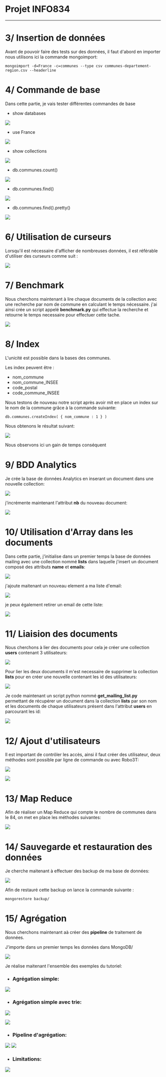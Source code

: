 # Projet INFO834

---
# 3/ Insertion de données

Avant de pouvoir faire des tests sur des données, il faut d'abord en importer nous utilisons ici la commande mongoimport:

```shell
mongoimport -d=France -c=communes --type csv communes-departement-region.csv --headerline
```

# 4/ Commande de base

Dans cette partie, je vais tester différentes commandes de base

* show databases

![](captures/show_databases.png)

* use France

![](captures/use_France.png)

* show collections

![](captures/show_collections.png)

* db.communes.count()

![](captures/db_communes_count.png)

* db.communes.find()

![](captures/db_communes_find.png)

* db.communes.find().pretty()

![](captures/db_communes_find_pretty.png)

# 6/ Utilisation de curseurs

Lorsqu'il est nécessaire d'afficher de nombreuses données, il est référable d'utiliser des curseurs comme suit :

![](captures/studio3_while.png)

# 7/ Benchmark

Nous cherchons maintenant à lire chaque documents de la collection avec une recherche par nom de commune en calculant le temps nécessaire. j'ai ainsi crée un script appelé **benchmark.py** qui effectue la recherche et retourne le temps necessaire pour effectuer cette tache.

![](captures/benchmarkQ7.png)

# 8/ Index

L'unicité est possible dans la bases des communes.

Les index peuvent être :

* nom_commune
* nom_commune_INSEE
* code_postal
* code_commune_INSEE

Nous testons de nouveau notre script après avoir mit en place un index sur le nom de la commune grâce à la commande suivante:

```shell
db.communes.createIndex( { nom_commune : 1 } )
```
Nous obtenons le résultat suivant:

![](captures/benchmarkQ8.png)

Nous observons ici un gain de temps conséquent

# 9/ BDD Analytics

Je crée la base de données Analytics en inserant un document dans une nouvelle collection:

![](captures/mise_en_place_analytics.png)

j'incrémente maintenant l'attribut **nb** du nouveau document:

![](captures/inc_Q9.png)


# 10/ Utilisation d'Array dans les documents

Dans cette partie, j'initialise dans un premier temps la base de données mailing avec une collection nommé **lists** dans laquelle j'insert un document composé des attributs **name** et **emails**:

![](captures/Q10_init.png)

j'ajoute maitenant un nouveau element a ma liste d'email:

![](captures/Q10_push.png)

je peux également retirer un email de cette liste:

![](captures/Q10_pull.png)

# 11/ Liaision des documents

Nous cherchons à lier des documents pour cela je créer une collection **users** contenant 3 utilisateurs:

![](captures/11_init.png)

Pour lier les deux documents il m'est necessaire de supprimer la collection **lists** pour en créer une nouvelle contenant les id des utilisateurs:

![](captures/Q11_lists.png)

Je code maintenant un script python nommé **get_mailing_list.py** permettant de récupérer un document dans la collection **lists** par son nom et les documents de chaque utilisateurs présent dans l'attribut **users** en parcourant les id:

![](captures/Q11_py.png)

# 12/ Ajout d'utilisateurs

Il est important de contrôler les accès, ainsi il faut créer des utilisateur, deux méthodes sont possible par ligne de commande ou avec Robo3T:

![](captures/Q12_new_user.png)

![](captures/user_analytics.png)

# 13/ Map Reduce

Afin de réaliser un Map Reduce qui compte le nombre de communes dans le 84, on met en place les méthodes suivantes:

![](captures/Q13_map_reduce.png)

# 14/ Sauvegarde et restauration des données

Je cherche maitenant à effectuer des backup de ma base de données:

![](captures/Q14_backup.png)

Afin de restauré cette backup on lance la commande suivante :
```shell
mongorestore backup/
```

# 15/ Agrégation

Nous cherchons maintenant aà créer des **pipeline** de traitement de données.

J'importe dans un premier temps les données dans MongoDB/

![](captures/Q15_import.png)

Je réalise maitenant l'ensemble des exemples du tutoriel:

* ### **Agrégation simple:**

![](captures/q15_aggreg_simple.png)

* ### **Agrégation simple avec trie:**

![](captures/q15_aggreg_simple_trier.png)

![](captures/q15_aggreg_simple_match.png)

* ### **Pipeline d'agrégation:**

![](captures/q15_pipeline_p1.png)
![](captures/q15_pipeline_p2.png)

* ### **Limitations:**

![](captures/q15_limitations.png)
